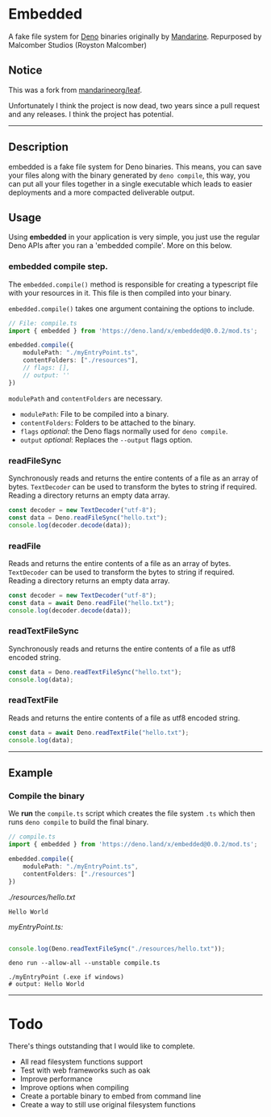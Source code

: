 # Embedded
A fake file system for [Deno](https://deno.land) binaries originally by [Mandarine](https://deno.land/x/mandarinets). Repurposed by Malcomber Studios (Royston Malcomber)

## Notice
This was a fork from [mandarineorg/leaf](https://github.com/mandarineorg/leaf). 

Unfortunately I think the project is now dead, two years since a pull request and any releases. I think the project has potential. 

------------

## Description
embedded is a fake file system for Deno binaries. This means, you can save your files along with the binary generated by `deno compile`, this way, you can put all your files together in a single executable which leads to easier deployments and a more compacted deliverable output.

## Usage
Using **embedded** in your application is very simple, you just use the regular Deno APIs after you ran a 'embedded compile'. More on this below.

### embedded compile step.
The `embedded.compile()` method is responsible for creating a typescript file with your resources in it. This file is then compiled into your binary.

`embedded.compile()` takes one argument containing the options to include.

```typescript
// File: compile.ts
import { embedded } from 'https://deno.land/x/embedded@0.0.2/mod.ts';

embedded.compile({
    modulePath: "./myEntryPoint.ts",
    contentFolders: ["./resources"],
    // flags: [],
    // output: ''
})
```
`modulePath` and `contentFolders` are necessary.  

- `modulePath`: File to be compiled into a binary.
- `contentFolders`: Folders to be attached to the binary.
- `flags` *optional*: the Deno flags normally used for `deno compile`.
- `output` *optional*: Replaces the `--output` flags option.

### readFileSync
Synchronously reads and returns the entire contents of a file as an array of bytes. `TextDecoder` can be used to transform the bytes to string if required. Reading a directory returns an empty data array.

```typescript
const decoder = new TextDecoder("utf-8");
const data = Deno.readFileSync("hello.txt");
console.log(decoder.decode(data));
```

### readFile
Reads and returns the entire contents of a file as an array of bytes. `TextDecoder` can be used to transform the bytes to string if required. Reading a directory returns an empty data array.

```typescript
const decoder = new TextDecoder("utf-8");
const data = await Deno.readFile("hello.txt");
console.log(decoder.decode(data));
```

### readTextFileSync
Synchronously reads and returns the entire contents of a file as utf8 encoded string.
```typescript
const data = Deno.readTextFileSync("hello.txt");
console.log(data);
```

### readTextFile
Reads and returns the entire contents of a file as utf8 encoded string.
```typescript
const data = await Deno.readTextFile("hello.txt");
console.log(data);
```

-----------------
## Example

### Compile the binary

We **run** the `compile.ts` script which creates the file system `.ts` which then runs `deno compile` to build the final binary.

```typescript
// compile.ts
import { embedded } from 'https://deno.land/x/embedded@0.0.2/mod.ts';

embedded.compile({
    modulePath: "./myEntryPoint.ts",
    contentFolders: ["./resources"]
})
```

_./resources/hello.txt_
```text
Hello World
```

_myEntryPoint.ts:_
```typescript

console.log(Deno.readTextFileSync("./resources/hello.txt"));
```

```shell
deno run --allow-all --unstable compile.ts
```
```shell
./myEntryPoint (.exe if windows)
# output: Hello World
```
-----------------

# Todo

There's things outstanding that I would like to complete.

- All read filesystem functions support
- Test with web frameworks such as oak
- Improve performance
- Improve options when compiling
- Create a portable binary to embed from command line
- Create a way to still use original filesystem functions